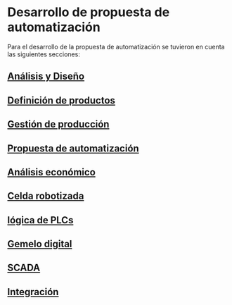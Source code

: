 
# Desarrollo de propuesta de automatización 
 
Para el desarrollo de la propuesta de automatización se tuvieron en cuenta las siguientes secciones:

## [Análisis y Diseño](./1-analisis-disenio)

## [Definición de productos](./2-definicion-de-productos)

## [Gestión de producción](./5-gestion-produccion)

## [Propuesta de automatización](./4-propuesta)

## [Análisis económico](./3-analisis-economico)


## [Celda robotizada](./6-celda-robotizada)

## [lógica de PLCs](./7-PLC)

## [Gemelo digital](./8-transformacion-digital)

## [SCADA](./9-SCADA)

## [Integración](./10-integracion)

<!---
[tecnomatix](/tecnomatix_report)

$$ x = {-b \pm \sqrt{b^2-4ac} \over 2a} $$
-->
